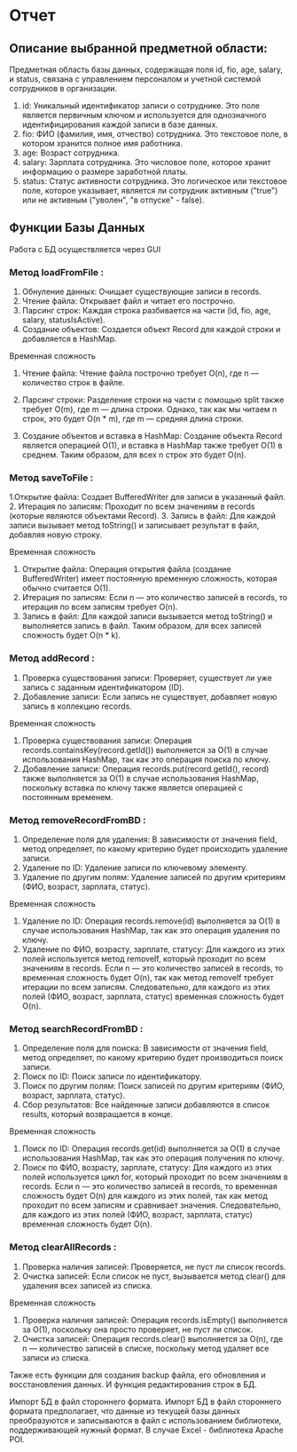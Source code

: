 # Отчет
## Описание выбранной предметной области:
Предметная область базы данных, содержащая поля id, fio, age, salary, и status, связана с управлением персоналом и учетной системой сотрудников в организации.
1. id: Уникальный идентификатор записи о сотруднике. Это поле является первичным ключом и используется для однозначного идентифицирования каждой записи в базе данных.
2. fio: ФИО (фамилия, имя, отчество) сотрудника. Это текстовое поле, в котором хранится полное имя работника.
3. age: Возраст сотрудника.
4. salary: Зарплата сотрудника. Это числовое поле, которое хранит информацию о размере заработной платы.
5. status: Статус активности сотрудника. Это логическое или текстовое поле, которое указывает, является ли сотрудник активным ("true") или не активным ("уволен", "в отпуске" - false).

## Функции Базы Данных
Работа с БД осуществляется через GUI

### Метод loadFromFile :

1. Обнуление данных: Очищает существующие записи в records.
2. Чтение файла: Открывает файл и читает его построчно.
3. Парсинг строк: Каждая строка разбивается на части (id, fio, age, salary, statusIsActive).
4. Создание объектов: Создается объект Record для каждой строки и добавляется в HashMap.

Временная сложность
1. Чтение файла: Чтение файла построчно требует O(n), где n — количество строк в файле.

2. Парсинг строки: Разделение строки на части с помощью split также требует O(m), где m — длина строки. Однако, так как мы читаем n строк, это будет O(n * m), где m — средняя длина строки.

3. Создание объектов и вставка в HashMap: Создание объекта Record является операцией O(1), и вставка в HashMap также требует O(1) в среднем. Таким образом, для всех n строк это будет O(n).

### Метод saveToFile :

1.Открытие файла: Создает BufferedWriter для записи в указанный файл.
2. Итерация по записям: Проходит по всем значениям в records (которые являются объектами Record).
3. Запись в файл: Для каждой записи вызывает метод toString() и записывает результат в файл, добавляя новую строку.

Временная сложность
1. Открытие файла: Операция открытия файла (создание BufferedWriter) имеет постоянную временную сложность, которая обычно считается O(1).
2. Итерация по записям: Если n — это количество записей в records, то итерация по всем записям требует O(n).
3. Запись в файл: Для каждой записи вызывается метод toString() и выполняется запись в файл. Таким образом, для всех записей сложность будет O(n * k).

### Метод addRecord :

1. Проверка существования записи: Проверяет, существует ли уже запись с заданным идентификатором (ID).
2. Добавление записи: Если запись не существует, добавляет новую запись в коллекцию records.

Временная сложность
1. Проверка существования записи: Операция records.containsKey(record.getId()) выполняется за O(1) в случае использования HashMap, так как это операция поиска по ключу.
2. Добавление записи: Операция records.put(record.getId(), record) также выполняется за O(1) в случае использования HashMap, поскольку вставка по ключу также является операцией с постоянным временем.

### Метод removeRecordFromBD :

1. Определение поля для удаления: В зависимости от значения field, метод определяет, по какому критерию будет происходить удаление записи.
2. Удаление по ID: Удаление записи по ключевому элементу.
3. Удаление по другим полям: Удаление записей по другим критериям (ФИО, возраст, зарплата, статус).

Временная сложность
1. Удаление по ID: Операция records.remove(id) выполняется за O(1) в случае использования HashMap, так как это операция удаления по ключу.
2. Удаление по ФИО, возрасту, зарплате, статусу: Для каждого из этих полей используется метод removeIf, который проходит по всем значениям в records. Если n — это количество записей в records, то временная сложность будет O(n), так как метод removeIf требует итерации по всем записям. Следовательно, для каждого из этих полей (ФИО, возраст, зарплата, статус) временная сложность будет O(n).

### Метод searchRecordFromBD :

1. Определение поля для поиска: В зависимости от значения field, метод определяет, по какому критерию будет производиться поиск записи.
2. Поиск по ID: Поиск записи по идентификатору.
3. Поиск по другим полям: Поиск записей по другим критериям (ФИО, возраст, зарплата, статус).
4. Сбор результатов: Все найденные записи добавляются в список results, который возвращается в конце.

Временная сложность
1. Поиск по ID: Операция records.get(id) выполняется за O(1) в случае использования HashMap, так как это операция получения по ключу.
2. Поиск по ФИО, возрасту, зарплате, статусу: Для каждого из этих полей используется цикл for, который проходит по всем значениям в records. Если n — это количество записей в records, то временная сложность будет O(n) для каждого из этих полей, так как метод проходит по всем записям и сравнивает значения. Следовательно, для каждого из этих полей (ФИО, возраст, зарплата, статус) временная сложность будет O(n).

### Метод clearAllRecords :

1. Проверка наличия записей: Проверяется, не пуст ли список records.
2. Очистка записей: Если список не пуст, вызывается метод clear() для удаления всех записей из списка.

Временная сложность
1. Проверка наличия записей: Операция records.isEmpty() выполняется за O(1), поскольку она просто проверяет, не пуст ли список.
2. Очистка записей: Операция records.clear() выполняется за O(n), где n — количество записей в списке, поскольку метод удаляет все записи из списка.

Также есть функции для создания backup файла, его обновления и восстановления данных. И функция редактирования строк в БД.

Импорт БД в файл стороннего формата. Импорт БД в файл стороннего формата предполагает, что данные из текущей базы данных преобразуются и записываются в файл с использованием библиотеки, поддерживающей нужный формат. В случае Excel - библиотека Apache POI.
